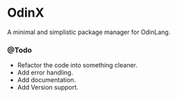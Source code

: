 # OdinX

A minimal and simplistic package manager for OdinLang. 

### @Todo
 - Refactor the code into something cleaner. 
 - Add error handling. 
 - Add documentation. 
 - Add Version support. 